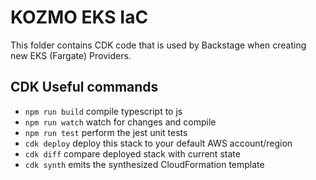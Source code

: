 # KOZMO EKS IaC

This folder contains CDK code that is used by Backstage when creating new EKS (Fargate) Providers.

## CDK Useful commands

* `npm run build`   compile typescript to js
* `npm run watch`   watch for changes and compile
* `npm run test`    perform the jest unit tests
* `cdk deploy`      deploy this stack to your default AWS account/region
* `cdk diff`        compare deployed stack with current state
* `cdk synth`       emits the synthesized CloudFormation template
